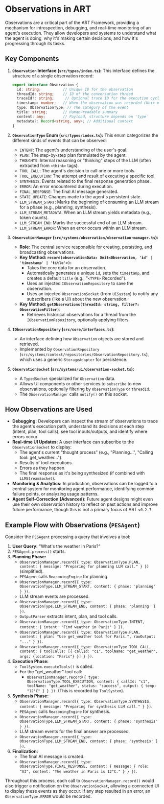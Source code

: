# Observations in ART

Observations are a critical part of the ART Framework, providing a mechanism for introspection, debugging, and real-time monitoring of an agent's execution. They allow developers and systems to understand what the agent is doing, why it's making certain decisions, and how it's progressing through its tasks.

## Key Components

1.  **`Observation` Interface (`src/types/index.ts`):**
    This interface defines the structure of a single observation record:
    ```typescript
    export interface Observation {
      id: string;          // Unique ID for the observation
      threadId: string;    // ID of the conversation thread
      traceId?: string;     // Optional trace ID for the execution cycle
      timestamp: number;   // When the observation was recorded (Unix ms)
      type: ObservationType; // The category of the event
      title: string;       // Human-readable summary
      content: any;        // Payload, structure depends on 'type'
      metadata?: Record<string, any>; // Additional context
    }
    ```

2.  **`ObservationType` Enum (`src/types/index.ts`):**
    This enum categorizes the different kinds of events that can be observed:
    *   `INTENT`: The agent's understanding of the user's goal.
    *   `PLAN`: The step-by-step plan formulated by the agent.
    *   `THOUGHTS`: Internal reasoning or "thinking" steps of the LLM (often extracted from `<think>` tags).
    *   `TOOL_CALL`: The agent's decision to call one or more tools.
    *   `TOOL_EXECUTION`: The attempt and result of executing a specific tool.
    *   `SYNTHESIS`: Events related to the final response generation phase.
    *   `ERROR`: An error encountered during execution.
    *   `FINAL_RESPONSE`: The final AI message generated.
    *   `STATE_UPDATE`: Changes made to the agent's persistent state.
    *   `LLM_STREAM_START`: Marks the beginning of consuming an LLM stream for a phase (e.g., planning, synthesis).
    *   `LLM_STREAM_METADATA`: When an LLM stream yields metadata (e.g., token counts).
    *   `LLM_STREAM_END`: Marks the successful end of an LLM stream.
    *   `LLM_STREAM_ERROR`: When an error occurs within an LLM stream.

3.  **`ObservationManager` (`src/systems/observation/observation-manager.ts`):**
    *   **Role:** The central service responsible for creating, persisting, and broadcasting observations.
    *   **Key Method: `record(observationData: Omit<Observation, 'id' | 'timestamp' | 'title'>)`:**
        *   Takes the core data for an observation.
        *   Automatically generates a unique `id`, sets the `timestamp`, and creates a default `title` (e.g., "`<TYPE>` Recorded").
        *   Uses an injected `IObservationRepository` to save the observation.
        *   Uses an injected `ObservationSocket` (from `UISystem`) to notify any subscribers (like a UI) about the new observation.
    *   **Key Method: `getObservations(threadId: string, filter?: ObservationFilter)`:**
        *   Retrieves historical observations for a thread from the `IObservationRepository`, optionally applying filters.

4.  **`IObservationRepository` (`src/core/interfaces.ts`):**
    *   An interface defining how `Observation` objects are stored and retrieved.
    *   Implemented by `ObservationRepository` (`src/systems/context/repositories/ObservationRepository.ts`), which uses a generic `StorageAdapter` for persistence.

5.  **`ObservationSocket` (`src/systems/ui/observation-socket.ts`):**
    *   A `TypedSocket` specialized for `Observation` data.
    *   Allows UI components or other services to `subscribe` to new observations, optionally filtering by `ObservationType` or `threadId`.
    *   The `ObservationManager` calls `notify()` on this socket.

## How Observations are Used

*   **Debugging:** Developers can inspect the stream of observations to trace the agent's execution path, understand its decisions at each step (intent, plan, tool calls), see tool inputs/outputs, and identify where errors occur.
*   **Real-time UI Updates:** A user interface can subscribe to the `ObservationSocket` to display:
    *   The agent's current "thought process" (e.g., "Planning...", "Calling tool: get_weather...").
    *   Results of tool executions.
    *   Errors as they happen.
    *   The final response as it's being synthesized (if combined with `LLMStreamSocket`).
*   **Monitoring & Analytics:** In production, observations can be logged to a central system for monitoring agent performance, identifying common failure points, or analyzing usage patterns.
*   **Agent Self-Correction (Advanced):** Future agent designs might even use their own observation history to reflect on past actions and improve future performance, though this is not a primary focus of ART `v0.2.7`.

## Example Flow with Observations (`PESAgent`)

Consider the `PESAgent` processing a query that involves a tool:

1.  **User Query:** "What's the weather in Paris?"
2.  `PESAgent.process()` starts.
3.  **Planning Phase:**
    *   `ObservationManager.record({ type: ObservationType.PLAN, content: { message: "Preparing for planning LLM call." } })` (simplified).
    *   `PESAgent` calls `ReasoningEngine` for planning.
    *   `ObservationManager.record({ type: ObservationType.LLM_STREAM_START, content: { phase: 'planning' } })`.
    *   LLM stream events are processed.
    *   `ObservationManager.record({ type: ObservationType.LLM_STREAM_END, content: { phase: 'planning' } })`.
    *   `OutputParser` extracts intent, plan, and tool calls.
    *   `ObservationManager.record({ type: ObservationType.INTENT, content: { intent: "Find weather in Paris" } })`.
    *   `ObservationManager.record({ type: ObservationType.PLAN, content: { plan: "Use get_weather tool for Paris.", rawOutput: "..." } })`.
    *   `ObservationManager.record({ type: ObservationType.TOOL_CALL, content: { toolCalls: [{ callId: "c1", toolName: "get_weather", args: {location: "Paris"} }] } })`.
4.  **Execution Phase:**
    *   `ToolSystem.executeTools()` is called.
    *   For the "get_weather" tool call:
        *   `ObservationManager.record({ type: ObservationType.TOOL_EXECUTION, content: { callId: "c1", toolName: "get_weather", status: "success", output: { temp: "12°C" } } })`. (This is recorded by `ToolSystem`).
5.  **Synthesis Phase:**
    *   `ObservationManager.record({ type: ObservationType.SYNTHESIS, content: { message: "Preparing for synthesis LLM call." } })`.
    *   `PESAgent` calls `ReasoningEngine` for synthesis.
    *   `ObservationManager.record({ type: ObservationType.LLM_STREAM_START, content: { phase: 'synthesis' } })`.
    *   LLM stream events for the final answer are processed.
    *   `ObservationManager.record({ type: ObservationType.LLM_STREAM_END, content: { phase: 'synthesis' } })`.
6.  **Finalization:**
    *   The final AI message is created.
    *   `ObservationManager.record({ type: ObservationType.FINAL_RESPONSE, content: { message: { role: "AI", content: "The weather in Paris is 12°C." } } })`.

Throughout this process, each call to `ObservationManager.record()` would also trigger a notification on the `ObservationSocket`, allowing a connected UI to display these events as they occur. If any step resulted in an error, an `ObservationType.ERROR` would be recorded.